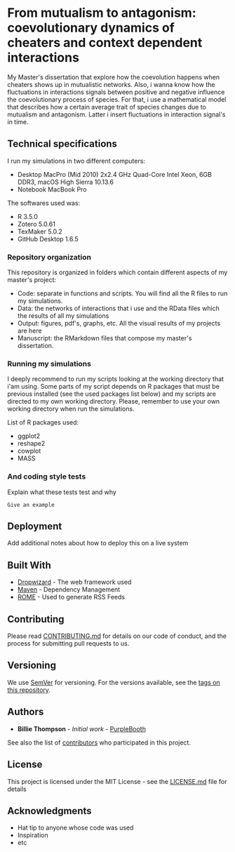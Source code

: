 # From mutualism to antagonism: coevolutionary dynamics of cheaters and context dependent interactions

My Master's dissertation that explore how the coevolution happens when cheaters shows up in mutualistic networks. Also, i wanna know how the fluctuations in
interactions signals between positive and negative influence the coevolutionary process of species. For that, i use a mathematical model that describes how
a certain average trait of species changes due to mutualism and antagonism. Latter i insert fluctuations in interaction signal's in time.

## Technical specifications

I run my simulations in two different computers:
- Desktop MacPro (Mid 2010) 2x2.4 GHz Quad-Core Intel Xeon, 6GB DDR3, macOS High Sierra 10.13.6
- Notebook MacBook Pro 

The softwares used was:
- R 3.5.0
- Zotero 5.0.61
- TexMaker 5.0.2
- GitHub Desktop 1.6.5

### Repository organization

This repository is organized in folders which contain different aspects of my master's project:

- Code: separate in functions and scripts. You will find all the R files to run my simulations.
- Data: the networks of interactions that i use and the RData files which the results of all my simulations
- Output: figures, pdf's, graphs, etc. All the visual results of my projects are here
- Manuscript: the RMarkdown files that compose my master's dissertation.


### Running my simulations

I deeply recommend to run my scripts looking at the working directory that i'am using. Some parts of my script
depends on R packages that must be previous installed (see the used packages list below) and my scripts are directed
to my own working directory. Please, remember to use your own working directory when run the simulations.

List of R packages used:
- ggplot2
- reshape2
- cowplot
- MASS

### And coding style tests

Explain what these tests test and why

```
Give an example
```

## Deployment

Add additional notes about how to deploy this on a live system

## Built With

* [Dropwizard](http://www.dropwizard.io/1.0.2/docs/) - The web framework used
* [Maven](https://maven.apache.org/) - Dependency Management
* [ROME](https://rometools.github.io/rome/) - Used to generate RSS Feeds

## Contributing

Please read [CONTRIBUTING.md](https://gist.github.com/PurpleBooth/b24679402957c63ec426) for details on our code of conduct, and the process for submitting pull requests to us.

## Versioning

We use [SemVer](http://semver.org/) for versioning. For the versions available, see the [tags on this repository](https://github.com/your/project/tags). 

## Authors

* **Billie Thompson** - *Initial work* - [PurpleBooth](https://github.com/PurpleBooth)

See also the list of [contributors](https://github.com/your/project/contributors) who participated in this project.

## License

This project is licensed under the MIT License - see the [LICENSE.md](LICENSE.md) file for details

## Acknowledgments

* Hat tip to anyone whose code was used
* Inspiration
* etc
